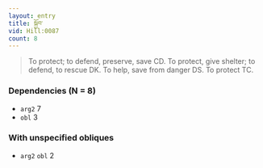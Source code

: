 ```yaml
---
layout: entry
title: སྐྱོབ་
vid: Hill:0087
count: 8
---
```

> To protect; to defend, preserve, save CD\. To protect, give shelter; to defend, to rescue DK\. To help, save from danger DS\. To protect TC\.


### Dependencies (N = 8)
* `arg2` 7
* `obl` 3


### With unspecified obliques
* `arg2` `obl` 2
